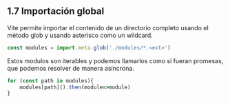 ## 1.7 Importación global

Vite permite importar el contenido de un directorio completo usando el método glob y usando asterisco como un wildcard.

``` javascript
const modules = import.meta.glob('./modules/*.<ext>')
```

Estos modulos son iterables y podemos llamarlos como si fueran promesas, que podemos resolver de manera asíncrona.

``` javascript
for (const path in modules){
    modules[path]().then(module=>module)
}
```

